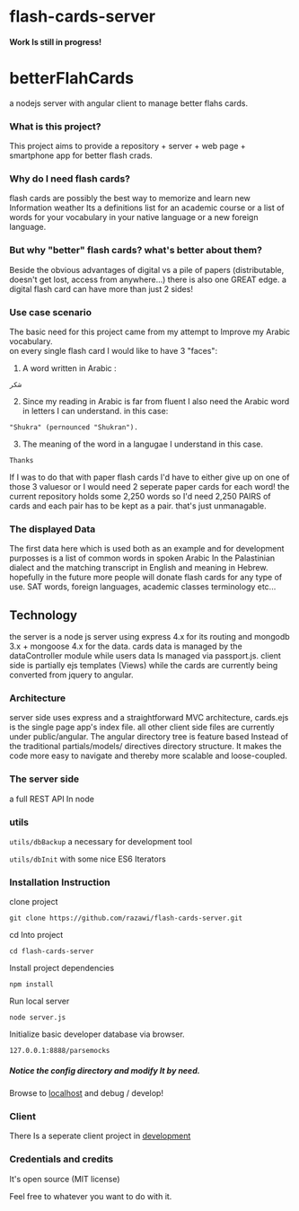 # flash-cards-server

#### Work Is still in progress!

# betterFlahCards
a nodejs server with angular client to manage better flahs cards.

### What is this project?
This project aims to provide a repository + server + web page + smartphone app for better flash crads.

### Why do I need flash cards?
flash cards are possibly the best way to memorize and learn new Information weather Its a definitions list for an academic course or a list of words for your vocabulary in your native language or a new foreign language.     

### But why "better" flash cards? what's better about them?
Beside the obvious advantages of digital vs a pile of papers (distributable, doesn't get lost, access from anywhere...)
there is also one GREAT edge. a digital flash card can have more than just 2 sides!    

### Use case scenario
The basic need for this project came from my attempt to Improve my Arabic vocabulary.    
on every single flash card I would like to have 3 "faces":

1) A word written in Arabic :
```
شكر
```

2) Since my reading in Arabic is far from fluent I also need the Arabic word in letters I can understand. in this case:
```
"Shukra" (pernounced "Shukran").
```

3) The meaning of the word in a langugae I understand in this case.
```
Thanks
```

If I was to do that with paper flash cards I'd have to either give up on one of those 3 valuesor or I would need 2 seperate
paper cards for each word! the current repository holds some 2,250 words so I'd need 2,250 PAIRS of cards and each pair has to be kept as a pair. that's just unmanagable.

### The displayed Data
The first data here which is used both as an example and for development purposses is a list of common words in spoken Arabic
In the Palastinian dialect and the matching transcript in English and meaning in Hebrew. hopefully in the future more people will donate flash cards for
any type of use. SAT words, foreign languages, academic classes terminology etc...


## Technology
the server is a node js server using express 4.x for its routing and mongodb 3.x + mongoose 4.x for the data. cards data is managed
by the dataController module while users data Is managed via passport.js.
client side is partially ejs templates (Views) while the cards are currently being converted from jquery to angular.

### Architecture
server side uses express and a straightforward MVC architecture, cards.ejs is the single page app's index file.
all other client side files are currently under public/angular.
The angular directory tree is feature based Instead of the traditional partials/models/
directives directory structure. It makes the code more easy to navigate and thereby more scalable and loose-coupled.

### The server side
a full REST API In node

### utils
`` utils/dbBackup ``  a necessary for development tool 

``utils/dbInit`` with some nice ES6 Iterators


### Installation Instruction

clone project
```
git clone https://github.com/razawi/flash-cards-server.git
```

cd Into project
```
cd flash-cards-server
```

Install project dependencies
```
npm install
```

Run local server
```
node server.js
```


Initialize basic developer database via browser.

```
127.0.0.1:8888/parsemocks
```

##### Notice the config directory and modify It by need.


Browse to [localhost](127.0.0.1:8888/api) and debug / develop!


### Client
There Is a seperate client project in [development](https://github.com/razawi/flashCards-client) 



### Credentials and credits

It's open source (MIT license)

Feel free to whatever you want to do with it.

